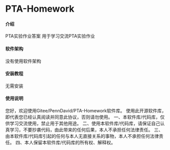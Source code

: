 # PTA-Homework

#### 介绍
PTA实验作业答案
用于学习交流PTA实验作业

#### 软件架构

没有使用软件架构

#### 安装教程

无需安装

#### 使用说明

您好，欢迎使用Gitee/PennDavid/PTA-Homework软件库。
使用此开源软件库，即代表您已经认真阅读并同意此协议，否则请勿使用。
一、本软件库/代码库，仅供学习交流使用，禁止用于其他用途。
二、使用本软件库/代码库，请保证自己认真学习，不要抄袭代码，由此带来的任何后果，本人不承担任何法律责任。
三、由本软件库/代码库引起的任何与本人无直接关系的事物，本人不承担任何法律责任。
四、本人保留本软件库/代码库的所有权、解释权。